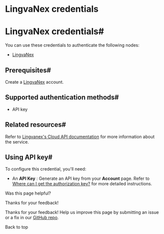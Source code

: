 # LingvaNex credentials

[ ](https://github.com/n8n-io/n8n-docs/edit/main/docs/integrations/builtin/credentials/lingvanex.md "Edit this page")

# LingvaNex credentials#

You can use these credentials to authenticate the following nodes:

  * [LingvaNex](../../app-nodes/n8n-nodes-base.lingvanex/)



## Prerequisites#

Create a [LingvaNex](https://lingvanex.com) account.

## Supported authentication methods#

  * API key



## Related resources#

Refer to [Lingvanex's Cloud API documentation](https://docs.lingvanex.com/reference/overview) for more information about the service.

## Using API key#

To configure this credential, you'll need:

  * An **API Key** : Generate an API key from your **Account** page. Refer to [Where can I get the authorization key?](https://docs.lingvanex.com/reference/translator-service-faq#where-can-i-get-the-authorization-key) for more detailed instructions.

Was this page helpful? 

Thanks for your feedback! 

Thanks for your feedback! Help us improve this page by submitting an issue or a fix in our [GitHub repo](https://github.com/n8n-io/n8n-docs). 

Back to top 
